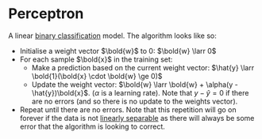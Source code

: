 # Perceptron

A linear [binary classification](202210141045.md) model. The algorithm looks like
so:

- Initialise a weight vector $\bold{w}$ to 0: $\bold{w} \larr 0$
- For each sample $\bold{x}$ in the training set:
    - Make a prediction based on the current weight vector: $\hat{y} \larr \bold{1}(\bold{x} \cdot \bold{w} \ge 0)$
    - Update the weight vector: $\bold{w} \larr \bold{w} + \alpha(y - \hat{y})\bold{x}$. 
    ($\alpha$ is a learning rate). Note that $y - \hat{y} = 0$ if there are no errors (and so there is no update
    to the weights vector).
- Repeat until there are no errors. Note that this repetition will go on forever
if the data is not [linearly separable](202210210913.md) as there will always be
some error that the algorithm is looking to correct.
